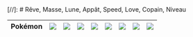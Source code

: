 ## 

[//]: # Rêve, Masse, Lune, Appât, Speed, Love, Copain, Niveau

|Pokémon|![](https://www.pokepedia.fr/images/b/b3/R%C3%AAve_Ball.png)|![](https://www.pokepedia.fr/images/8/8e/Masse_Ball.png)|![](https://www.pokepedia.fr/images/d/df/Lune_Ball.png)|![](https://www.pokepedia.fr/images/8/80/App%C3%A2t_Ball.png)|![](https://www.pokepedia.fr/images/0/03/Speed_Ball.png)|![](https://www.pokepedia.fr/images/0/0d/Love_Ball.png)|![](https://www.pokepedia.fr/images/c/c9/Copain_Ball.png)|![](https://www.pokepedia.fr/images/9/9d/Niveau_Ball.png)|
|----------|---------|---------|---------|---------|---------|---------|---------|---------|

